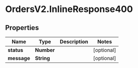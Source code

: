 # OrdersV2.InlineResponse400

## Properties
Name | Type | Description | Notes
------------ | ------------- | ------------- | -------------
**status** | **Number** |  | [optional] 
**message** | **String** |  | [optional] 
